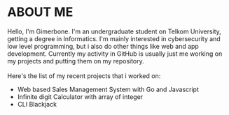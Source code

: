 # ABOUT ME
Hello, I'm Gimerbone. I'm an undergraduate student on Telkom University, getting a degree in Informatics.
I'm mainly interested in cybersecurity and low level programming, but i also do other things like web and app development.
Currently my activity in GitHub is usually just me working on my projects and putting them on my repository. <br>
<br>
Here's the list of my recent projects that i worked on:<br>
- Web based Sales Management System with Go and Javascript
- Infinite digit Calculator with array of integer
- CLI Blackjack
